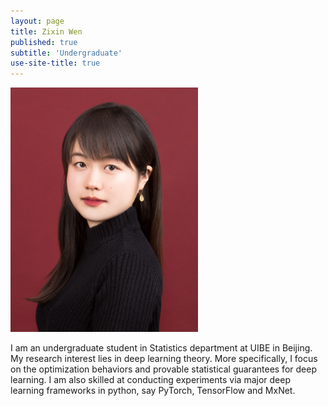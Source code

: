 ```yaml
---
layout: page
title: Zixin Wen
published: true
subtitle: 'Undergraduate'
use-site-title: true
---
```


<div class="img">
  <img width="300" style = "margin: 0;" src="./img/profile-19Dec01-cropped.jpg" id = "profile">
</div>

I am an undergraduate student in Statistics department at UIBE in Beijing. My research interest lies in deep learning theory. More specifically, I focus on the optimization behaviors and provable statistical guarantees for deep learning. I am also skilled at conducting experiments via major deep learning frameworks in python, say PyTorch, TensorFlow and MxNet.